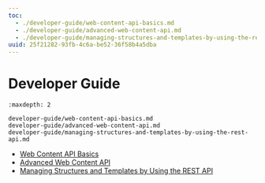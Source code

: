 ```yaml
---
toc:
  - ./developer-guide/web-content-api-basics.md
  - ./developer-guide/advanced-web-content-api.md
  - ./developer-guide/managing-structures-and-templates-by-using-the-rest-api.md
uuid: 25f21282-93fb-4c6a-be52-36f58b4a5dba
---
```

# Developer Guide

```{toctree}
:maxdepth: 2

developer-guide/web-content-api-basics.md
developer-guide/advanced-web-content-api.md
developer-guide/managing-structures-and-templates-by-using-the-rest-api.md
```

- [Web Content API Basics](./developer-guide/web-content-api-basics.md)
- [Advanced Web Content API](./developer-guide/advanced-web-content-api.md)
- [Managing Structures and Templates by Using the REST API](./developer-guide/managing-structures-and-templates-by-using-the-rest-api.md)
